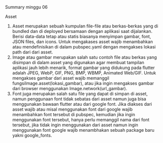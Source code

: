 Summary minggu 06

Asset

1. Asset merupakan sebuah kumpulan file-file atau berkas-berkas yang di bundled dan di deployed bersamaan dengan aplikasi saat dijalankan. Berisi data-data tetap atau statis biasanya menyimpan gambar, font, JSON files, dan icons. Untuk mengakases asset wajib menambahkan atau mendefinisikan di dalam pubspec.yaml dengan mengakses lokasi path dari dari asset.
2. Image atau gambar merupakan salah satu contoh file atau berkas yang disimpan di dalam asset yang digunakan agar membuat tampilan aplikasi jauh lebih menarik, format gambar yang didukung pada flutter adalah JPEG, WebP, GIF, PNG, BMP, WBMP, Animated Web/GIF. Untuk mengakses gambar dari asset wajib memanggil fungsiImage.asset(lokasi_gambar), atau jika ingin mengakses gambar dari browser menggunakan Image.network(url_gambar).
3. Font juga merupakan salah satu file yang dapat di simpan di asset, namun penggunaan font tidak sebatas dari asset namun juga bisa menggunakan bawaan flutter atau dari google font. Jika diakses dari asset wajib atau misal menggunakan font dari google wajib menambahkan font tersebut di pubspec, kemudian jika ingin menggunakan font tersebut, hanya perlu memanggil nama dari font tersebut, jika tidak ingin menggunakan dari asset namun ingin menggunakan font google wajib menambhakan sebuah package baru yakni google_fonts.
